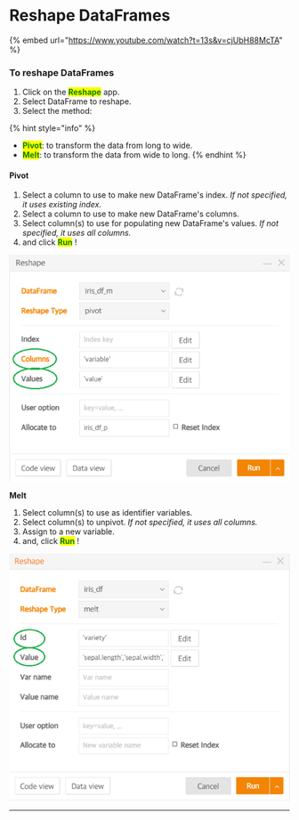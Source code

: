 # Reshape DataFrames

{% embed url="https://www.youtube.com/watch?t=13s&v=cjUbH88McTA" %}

### To reshape DataFrames

1. Click on the <mark style="color:green;">**Reshape**</mark> app.
2. Select DataFrame to reshape.
3. Select the method:

{% hint style="info" %}
* <mark style="color:green;">**Pivot**</mark>: to transform the data from long to wide.
* <mark style="color:green;">**Melt**</mark>:  to transform the data from wide to long.
{% endhint %}

#### **Pivot**

1. Select a column to use to make new DataFrame's index. _If not specified, it uses existing index._&#x20;
2. Select a column to use to make new DataFrame's columns.
3. Select column(s) to use for populating new DataFrame's values. _If not specified, it uses all columns._
4. and click <mark style="color:green;">**Run**</mark> !

![](<../../.gitbook/assets/image (11).png>)

**Melt**&#x20;

1. Select column(s) to use as identifier variables.
2. Select column(s) to unpivot. _If not specified, it uses all columns._
3. Assign to a new variable.
4. and, click <mark style="color:green;">**Run**</mark> !

![](<../../.gitbook/assets/image (15).png>)

****

